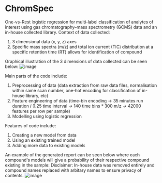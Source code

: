 # ChromSpec
One-vs-Rest logistic regression for multi-label classification of analytes of interest using gas chromatography–mass spectrometry (GCMS) data and an in-house collected library.
Context of data collected:
1. 3 dimensional data (x, y, z) axes
2. Specific mass spectra (m/z) and total ion current (TIC) distribution at a specific retention time (RT) allows for identification of compound

Graphical illustration of the 3 dimensions of data collected can be seen below:
![image](https://github.com/nigelmaxwee/ChromSpec/assets/122780978/bf36fecf-ba03-4621-bbc5-8c8cfc55840e)


Main parts of the code include:
1. Preprocessing of data (data extraction from raw data files, normalisation within same scan number, one-hot encoding for classification of in-house library, etc)
2. Feature engineering of data (time-bin encoding -> 35 minutes run duration / 0.25 time interval -> 140 time bins * 300 m/z -> 42000 features per row per sample)
3. Modelling using logistic regression 

Features of code include:
1. Creating a new model from data
2. Using an existing trained model
3. Adding more data to existing models 

An example of the generated report can be seen below where each compound's models will give a probability of their respective compound existing in the sample:
Disclaimer: In-house data was removed entirely and compound names replaced with arbitary names to ensure privacy of contents.
![image](https://github.com/nigelmaxwee/ChromSpec/assets/122780978/53a676de-c4eb-4aa5-81c2-b4b76a594bab)
